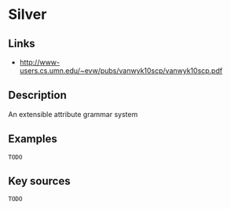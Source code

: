 # Silver

## Links
- http://www-users.cs.umn.edu/~evw/pubs/vanwyk10scp/vanwyk10scp.pdf

## Description
An extensible attribute grammar system

## Examples

    TODO

## Key sources

    TODO

